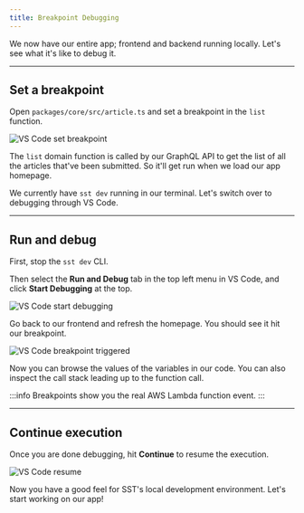 ```yaml
---
title: Breakpoint Debugging
---
```


We now have our entire app; frontend and backend running locally. Let's see what it's like to debug it.

---

## Set a breakpoint

Open `packages/core/src/article.ts` and set a breakpoint in the `list` function.

![VS Code set breakpoint](/img/breakpoint-debugging/set-breakpoint.png)

The `list` domain function is called by our GraphQL API to get the list of all the articles that've been submitted. So it'll get run when we load our app homepage.

We currently have `sst dev` running in our terminal. Let's switch over to debugging through VS Code.

---

## Run and debug

First, stop the `sst dev` CLI.

Then select the **Run and Debug** tab in the top left menu in VS Code, and click **Start Debugging** at the top.

![VS Code start debugging](/img/breakpoint-debugging/start-debugging.png)

Go back to our frontend and refresh the homepage. You should see it hit our breakpoint.

![VS Code breakpoint triggered](/img/breakpoint-debugging/breakpoint-triggered.png)

Now you can browse the values of the variables in our code. You can also inspect the call stack leading up to the function call.

:::info
Breakpoints show you the real AWS Lambda function event.
:::

---

## Continue execution

Once you are done debugging, hit **Continue** to resume the execution.

![VS Code resume](/img/breakpoint-debugging/resume.png)

Now you have a good feel for SST's local development environment. Let's start working on our app!
